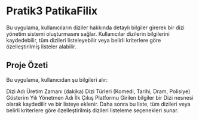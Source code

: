 # Pratik3 PatikaFilix
Bu uygulama, kullanıcıların diziler hakkında detaylı bilgiler girerek bir dizi yönetim sistemi oluşturmasını sağlar. Kullanıcılar dizilerin bilgilerini kaydedebilir, tüm dizileri listeleyebilir veya belirli kriterlere göre özelleştirilmiş listeler alabilir.

## Proje Özeti
Bu uygulama, kullanıcıdan şu bilgileri alır:

Dizi Adı
Üretim Zamanı (dakika)
Dizi Türleri (Komedi, Tarihi, Dram, Polisiye)
Gösterim Yılı
Yönetmen Adı
İlk Çıkış Platformu
Girilen bilgiler bir Dizi nesnesi olarak kaydedilir ve bir listeye eklenir. Daha sonra bu liste, tüm dizileri veya belirli kriterlere göre özelleştirilmiş dizileri listeleme seçenekleri sunar.